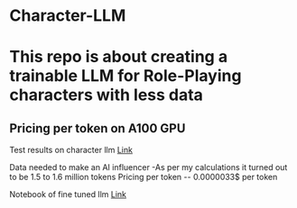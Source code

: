 # Character-LLM

# This repo is about creating a trainable LLM for Role-Playing characters with less data 

## Pricing per token on A100 GPU 


Test results on character llm [Link](https://github.com/choosewhatulike/trainable-agents?tab=readme-ov-file)

Data needed to make an AI influencer -As per my calculations it turned out to be 1.5 to 1.6 million tokens
Pricing per token --  0.0000033$ per token

Notebook of fine tuned llm [Link](Character_AI.ipynb)
